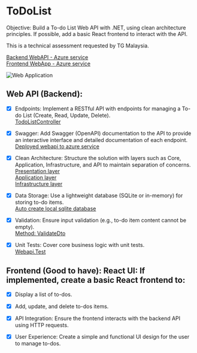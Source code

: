 # ToDoList
Objective: Build a To-do List Web API with .NET, using clean architecture principles. If possible, add a basic React frontend to interact with the API.

This is a technical assessment requested by TG Malaysia.  

[Backend WebAPI - Azure service](https://todolistapi-gmh5fmgmeuadb4c8.malaysiawest-01.azurewebsites.net/swagger/index.html)  
[Frontend WebApp - Azure service](https://todoclient-e8exdbevh2brc0gt.malaysiawest-01.azurewebsites.net)  


![Web Application](animate-client.gif)

## Web API (Backend):


-  [x] Endpoints: Implement a RESTful API with endpoints for managing a To-do List (Create, Read, Update, Delete).  
       [TodoListController](todolist.Server/Controllers/TodoListController.cs)
       

-  [x] Swagger: Add Swagger (OpenAPI) documentation to the API to provide an interactive interface and detailed documentation of each endpoint.  
       [Deployed webapi to azure service](https://todolistapi-gmh5fmgmeuadb4c8.malaysiawest-01.azurewebsites.net/swagger/index.html)  

-  [x] Clean Architecture: Structure the solution with layers such as Core, Application, Infrastructure, and API to maintain separation of concerns.  
       [Presentation layer](todolist.client)  
       [Application layer](todolist.Server/Controllers)  
       [Infrastructure layer](todolist.Server/Models)  

-  [x] Data Storage: Use a lightweight database (SQLite or in-memory) for storing to-do items.  
       [Auto create local sqlite database](todolist.Server/ToDoList.db)

-  [x] Validation: Ensure input validation (e.g., to-do item content cannot be empty).  
       [Method: ValidateDto](todolist.Server/Controllers/TodoListController.cs#L23)  

-  [x] Unit Tests: Cover core business logic with unit tests.  
       [Webapi.Test](Webapi.Test)  

## Frontend (Good to have): React UI: If implemented, create a basic React frontend to:

-  [x] Display a list of to-dos.

-  [x] Add, update, and delete to-dos items.

-  [x] API Integration: Ensure the frontend interacts with the backend API using HTTP requests.

-  [x] User Experience: Create a simple and functional UI design for the user to manage to-dos.

